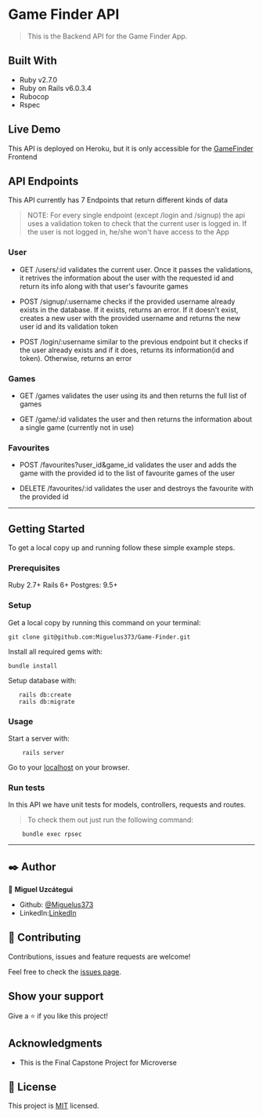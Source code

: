 # Game Finder API

> This is the Backend API for the Game Finder App.

## Built With

- Ruby v2.7.0
- Ruby on Rails v6.0.3.4
- Rubocop
- Rspec

## Live Demo

This API is deployed on Heroku, but it is only accessible for the [GameFinder](https://github.com/Miguelus373/Game-Finder) Frontend

## API Endpoints

This API currently has 7 Endpoints that return different kinds of data
> NOTE: For every single endpoint (except /login and /signup) the api uses a validation token to check that the current user is logged in. If the user is not logged in, he/she won't have access to the App

### User 

- GET /users/:id validates the current user. Once it passes the validations, it retrives the information about the user with the requested id and return its info along with that user's favourite games

- POST /signup/:username checks if the provided username already exists in the database. If it exists, returns an error. If it doesn't exist, creates a new user with the provided username and returns the new user id and its validation token

- POST /login/:username similar to the previous endpoint but it checks if the user already exists and if it does, returns its information(id and token). Otherwise, returns an error

### Games

- GET /games validates the user using its and then returns the full list of games

- GET /game/:id validates the user and then returns the information about a single game (currently not in use)

### Favourites

- POST /favourites?user_id&game_id validates the user and adds the game with the provided id to the list of favourite games of the user

- DELETE /favourites/:id validates the user and destroys the favourite with the provided id

---

## Getting Started

To get a local copy up and running follow these simple example steps.

### Prerequisites

Ruby 2.7+
Rails 6+
Postgres: 9.5+

### Setup

Get a local copy by running this command on your terminal:

```
git clone git@github.com:Miguelus373/Game-Finder.git
```

Install all required gems with:

```
bundle install
```

Setup database with:

```
   rails db:create 
   rails db:migrate
```

### Usage

Start a server with:

```
    rails server
```

Go to your [localhost](http://localhost:3000/) on your browser.


### Run tests

In this API we have unit tests for models, controllers, requests and routes.

> To check them out just run the following command:

```
    bundle exec rpsec
```

---

## ✒️ Author

👤 **Miguel Uzcátegui**

- Github: [@Miguelus373](https://github.com/Miguelus373)
- LinkedIn:[LinkedIn](https://www.linkedin.com/in/Miguelus373)

## 🤝 Contributing

Contributions, issues and feature requests are welcome!

Feel free to check the [issues page](https://github.com/Miguelus373/Game-Finder-Api/issues).

## Show your support

Give a ⭐️ if you like this project!

## Acknowledgments

- This is the Final Capstone Project for Microverse


## 📝 License
This project is [MIT](https://github.com/Miguelus373/Game-Finder/blob/develop/LICENSE) licensed.

